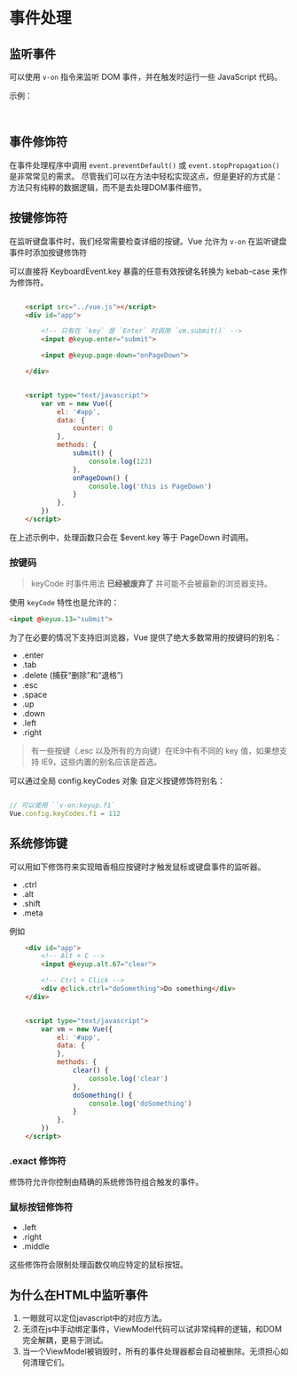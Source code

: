 # 事件处理

## 监听事件

可以使用 `v-on` 指令来监听 DOM 事件，并在触发时运行一些 JavaScript 代码。

示例：

```html



```

## 事件修饰符

在事件处理程序中调用 `event.preventDefault()` 或 `event.stopPropagation()` 是非常常见的需求。
尽管我们可以在方法中轻松实现这点，但是更好的方式是：方法只有纯粹的数据逻辑，而不是去处理DOM事件细节。

## 按键修饰符

在监听键盘事件时，我们经常需要检查详细的按键。Vue 允许为 `v-on` 在监听键盘事件时添加按键修饰符

可以直接将 KeyboardEvent.key 暴露的任意有效按键名转换为 kebab-case 来作为修饰符。

```html

    <script src="../vue.js"></script>
    <div id="app">

        <!-- 只有在 `key` 是 `Enter` 时调用 `vm.submit()` -->
        <input @keyup.enter="submit">

        <input @keyup.page-down="onPageDown">

    </div>


    <script type="text/javascript">
        var vm = new Vue({
            el: '#app',
            data: {
                counter: 0
            },
            methods: {
                submit() {
                    console.log(123)
                },
                onPageDown() {
                    console.log('this is PageDown')
                }
            },
        })
    </script>

```

在上述示例中，处理函数只会在 $event.key 等于 PageDown 时调用。

### 按键码

>keyCode 时事件用法 **已经被废弃了** 并可能不会被最新的浏览器支持。

使用 `keyCode` 特性也是允许的：

```html
<input @keyuo.13="submit">
```

为了在必要的情况下支持旧浏览器，Vue 提供了绝大多数常用的按键码的别名：

+ .enter
+ .tab
+ .delete (捕获“删除”和“退格”)
+ .esc
+ .space
+ .up
+ .down
+ .left
+ .right

> 有一些按键（.esc 以及所有的方向键）在IE9中有不同的 key 值，如果想支持 IE9，这些内置的别名应该是首选。

可以通过全局 config.keyCodes 对象 自定义按键修饰符别名：

```javascript

// 可以使用 ``v-on:keyup.f1`
Vue.config.keyCodes.f1 = 112
```

## 系统修饰键

可以用如下修饰符来实现暗香相应按键时才触发鼠标或键盘事件的监听器。

+ .ctrl
+ .alt
+ .shift
+ .meta

例如

```html
    <div id="app">
        <!-- Alt + C -->
        <input @keyup.alt.67="clear">

        <!-- Ctrl + Click -->
        <div @click.ctrl="doSomething">Do something</div>
    </div>


    <script type="text/javascript">
        var vm = new Vue({
            el: '#app',
            data: {
            },
            methods: {
                clear() {
                    console.log('clear')
                },
                doSomething() {
                    console.log('doSomething')
                }
            },
        })
    </script>

```

### .exact 修饰符

修饰符允许你控制由精确的系统修饰符组合触发的事件。

### 鼠标按钮修饰符

+ .left
+ .right
+ .middle

这些修饰符会限制处理函数仅响应特定的鼠标按钮。

## 为什么在HTML中监听事件

1. 一眼就可以定位javascript中的对应方法。
2. 无须在js中手动绑定事件，ViewModel代码可以试非常纯粹的逻辑，和DOM完全解耦，更易于测试。
3. 当一个ViewModel被销毁时，所有的事件处理器都会自动被删除。无须担心如何清理它们。